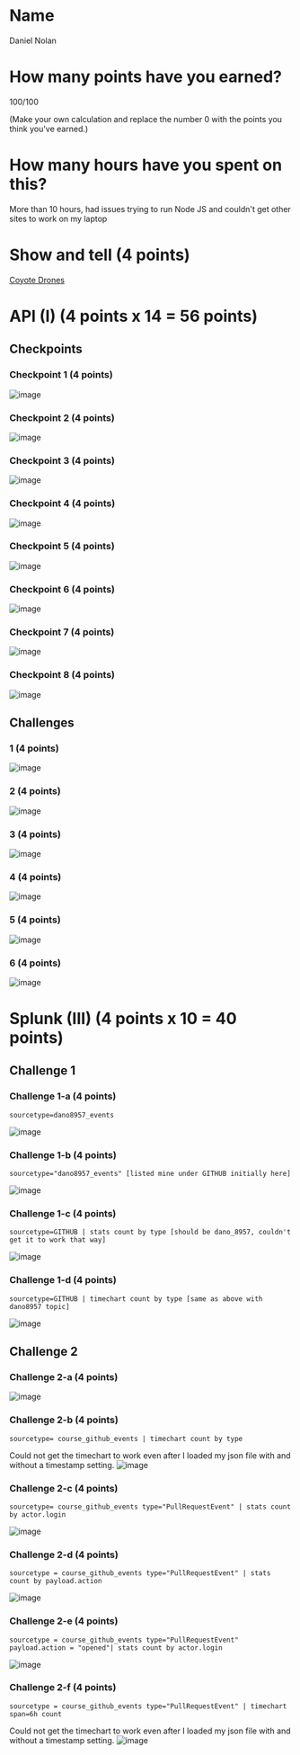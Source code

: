 # Name

Daniel Nolan

# How many points have you earned?

100/100

(Make your own calculation and replace the number 0 with the points you think you've earned.)

# How many hours have you spent on this?

More than 10 hours, had issues trying to run Node JS and couldn't get other sites to work on my laptop

# Show and tell (4 points)

[Coyote Drones](http://bigstory.ap.org/article/scientists-drop-research-drones-hurricanes)

# API (I) (4 points x 14 = 56 points)

## Checkpoints

### Checkpoint 1 (4 points)

![image](http://imgur.com/5gM90Zl.png)

### Checkpoint 2 (4 points)

![image](http://imgur.com/qWmJfrb.png)

### Checkpoint 3 (4 points)

![image](http://imgur.com/EBRwOhD.png)

### Checkpoint 4 (4 points)

![image](http://imgur.com/8anziYH.png)

### Checkpoint 5 (4 points)

![image](http://imgur.com/DDSZwf1.png)

### Checkpoint 6 (4 points)

![image](http://imgur.com/dVtDrvm.png)

### Checkpoint 7 (4 points)

![image](http://imgur.com/F8OxJW1.png)

### Checkpoint 8 (4 points)

![image](http://imgur.com/C4PVpAi.png)

## Challenges

### 1 (4 points)

![image](http://imgur.com/UyYSht4.png)

### 2 (4 points)

![image](http://imgur.com/uYLDz3N.png)

### 3 (4 points)

![image](http://imgur.com/6PAK7Hp.png)

### 4 (4 points)

![image](http://imgur.com/9PTG421.png)

### 5 (4 points)

![image](http://imgur.com/veVJmxc.png)

### 6 (4 points)

![image](http://imgur.com/EWMrVfJ.png)



# Splunk (III) (4 points x 10 = 40 points)

## Challenge 1

### Challenge 1-a (4 points)
```
sourcetype=dano8957_events
```
![image](http://imgur.com/uB7FqiV.png)

### Challenge 1-b (4 points)
```
sourcetype="dano8957_events" [listed mine under GITHUB initially here]
```
![image](http://imgur.com/toTVZv0.png)

### Challenge 1-c (4 points)
```
sourcetype=GITHUB | stats count by type [should be dano_8957, couldn't get it to work that way]
```
![image](http://imgur.com/ZBpvRYM.png)

### Challenge 1-d (4 points)
```
sourcetype=GITHUB | timechart count by type [same as above with dano8957 topic]
```
![image](http://imgur.com/ImMBUpx.png)

## Challenge 2

### Challenge 2-a (4 points)
![image](http://imgur.com/XVfIkE2.png)

### Challenge 2-b (4 points)
```
sourcetype= course_github_events | timechart count by type
```
Could not get the timechart to work even after I loaded my json file with and without a timestamp setting.
![image](http://imgur.com/jRK0r52.png)

### Challenge 2-c (4 points)
```
sourcetype= course_github_events type="PullRequestEvent" | stats count by actor.login
```
![image](http://imgur.com/jRK0r52.png)

### Challenge 2-d (4 points)
```
sourcetype = course_github_events type="PullRequestEvent" | stats count by payload.action
```
![image](http://imgur.com/yKkIjvK.png)

### Challenge 2-e (4 points)
```
sourcetype = course_github_events type="PullRequestEvent" payload.action = "opened"| stats count by actor.login
```
![image](http://imgur.com/U8mk8is.png)

### Challenge 2-f (4 points)
```
sourcetype = course_github_events type="PullRequestEvent" | timechart span=6h count
```
Could not get the timechart to work even after I loaded my json file with and without a timestamp setting.
![image](http://imgur.com/lpGodcb.png)
